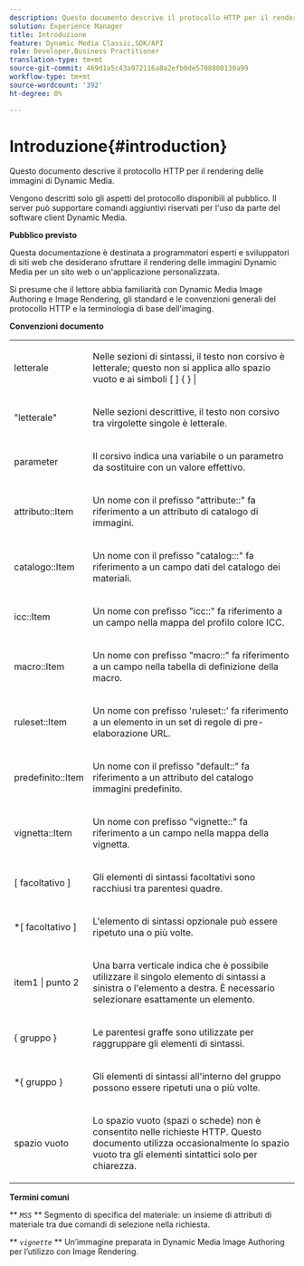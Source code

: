 ```yaml
---
description: Questo documento descrive il protocollo HTTP per il rendering delle immagini di Dynamic Media.
solution: Experience Manager
title: Introduzione
feature: Dynamic Media Classic,SDK/API
role: Developer,Business Practitioner
translation-type: tm+mt
source-git-commit: 469d1a5c43a972116a8a2efb0de5708800130a99
workflow-type: tm+mt
source-wordcount: '392'
ht-degree: 0%

---
```



# Introduzione{#introduction}

Questo documento descrive il protocollo HTTP per il rendering delle immagini di Dynamic Media.

Vengono descritti solo gli aspetti del protocollo disponibili al pubblico. Il server può supportare comandi aggiuntivi riservati per l&#39;uso da parte del software client Dynamic Media.

**Pubblico previsto**

Questa documentazione è destinata a programmatori esperti e sviluppatori di siti web che desiderano sfruttare il rendering delle immagini Dynamic Media per un sito web o un&#39;applicazione personalizzata.

Si presume che il lettore abbia familiarità con Dynamic Media Image Authoring e Image Rendering, gli standard e le convenzioni generali del protocollo HTTP e la terminologia di base dell&#39;imaging.

**Convenzioni documento**

<table id="simpletable_E96BA470B3CE4266A9E6ED0440A56C40"> 
 <tr class="strow"> 
  <td class="stentry"> <p>letterale </p> </td> 
  <td class="stentry"> <p>Nelle sezioni di sintassi, il testo non corsivo è letterale; questo non si applica allo spazio vuoto e ai simboli [ ] { } | </p> </td> 
 </tr> 
 <tr class="strow"> 
  <td class="stentry"> <p>"letterale" </p> </td> 
  <td class="stentry"> <p>Nelle sezioni descrittive, il testo non corsivo tra virgolette singole è letterale. </p> </td> 
 </tr> 
 <tr class="strow"> 
  <td class="stentry"> <p> <span class="varname"> parameter  </span> </p> </td> 
  <td class="stentry"> <p>Il corsivo indica una variabile o un parametro da sostituire con un valore effettivo. </p> </td> 
 </tr> 
 <tr class="strow"> 
  <td class="stentry"> <p> <span class="codeph"> attributo::Item  </span> </p> </td> 
  <td class="stentry"> <p>Un nome con il prefisso "attribute::" fa riferimento a un attributo di catalogo di immagini. </p> </td> 
 </tr> 
 <tr class="strow"> 
  <td class="stentry"> <p> <span class="codeph"> catalogo::Item  </span> </p> </td> 
  <td class="stentry"> <p>Un nome con il prefisso "catalog:::" fa riferimento a un campo dati del catalogo dei materiali. </p> </td> 
 </tr> 
 <tr class="strow"> 
  <td class="stentry"> <p> <span class="codeph"> icc::Item  </span> </p> </td> 
  <td class="stentry"> <p>Un nome con prefisso "icc::" fa riferimento a un campo nella mappa del profilo colore ICC. </p> </td> 
 </tr> 
 <tr class="strow"> 
  <td class="stentry"> <p> <span class="codeph"> macro::Item  </span> </p> </td> 
  <td class="stentry"> <p>Un nome con prefisso "macro::" fa riferimento a un campo nella tabella di definizione della macro. </p> </td> 
 </tr> 
 <tr class="strow"> 
  <td class="stentry"> <p> <span class="codeph"> ruleset::Item  </span> </p> </td> 
  <td class="stentry"> <p>Un nome con prefisso 'ruleset::' fa riferimento a un elemento in un set di regole di pre-elaborazione URL. </p> </td> 
 </tr> 
 <tr class="strow"> 
  <td class="stentry"> <p> <span class="codeph"> predefinito::Item  </span> </p> </td> 
  <td class="stentry"> <p>Un nome con il prefisso "default::" fa riferimento a un attributo del catalogo immagini predefinito. </p> </td> 
 </tr> 
 <tr class="strow"> 
  <td class="stentry"> <span class="codeph"> vignetta::Item  </span> </td> 
  <td class="stentry"> <p>Un nome con prefisso "vignette::" fa riferimento a un campo nella mappa della vignetta. </p> </td> 
 </tr> 
 <tr class="strow"> 
  <td class="stentry"> <p>[ <span class="varname"> facoltativo </span> ] </p> </td> 
  <td class="stentry"> <p>Gli elementi di sintassi facoltativi sono racchiusi tra parentesi quadre. </p> </td> 
 </tr> 
 <tr class="strow"> 
  <td class="stentry"> <p>*[ <span class="varname"> facoltativo </span> ] </p> </td> 
  <td class="stentry"> <p>L'elemento di sintassi opzionale può essere ripetuto una o più volte. </p> </td> 
 </tr> 
 <tr class="strow"> 
  <td class="stentry"> <p> <span class="varname"> item1  </span>|  <span class="varname"> punto 2  </span> </p> </td> 
  <td class="stentry"> <p>Una barra verticale indica che è possibile utilizzare il singolo elemento di sintassi a sinistra o l'elemento a destra. È necessario selezionare esattamente un elemento. </p> </td> 
 </tr> 
 <tr class="strow"> 
  <td class="stentry"> <p>{ <span class="varname"> gruppo </span> } </p> </td> 
  <td class="stentry"> <p>Le parentesi graffe sono utilizzate per raggruppare gli elementi di sintassi. </p> </td> 
 </tr> 
 <tr class="strow"> 
  <td class="stentry"> <p>*{ <span class="varname"> gruppo </span> } </p> </td> 
  <td class="stentry"> <p>Gli elementi di sintassi all'interno del gruppo possono essere ripetuti una o più volte. </p> </td> 
 </tr> 
 <tr class="strow"> 
  <td class="stentry"> <p>spazio vuoto </p> </td> 
  <td class="stentry"> <p>Lo spazio vuoto (spazi o schede) non è consentito nelle richieste HTTP. Questo documento utilizza occasionalmente lo spazio vuoto tra gli elementi sintattici solo per chiarezza. </p> </td> 
 </tr> 
</table>

**Termini comuni**

** *`MSS`* ** Segmento di specifica del materiale: un insieme di attributi di materiale tra due comandi di selezione nella richiesta.

** *`vignette`* ** Un’immagine preparata in Dynamic Media Image Authoring per l’utilizzo con Image Rendering.
